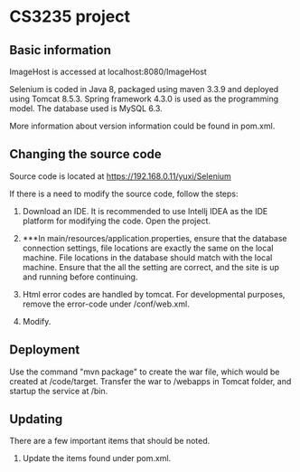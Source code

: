 
# CS3235 project

## Basic information

ImageHost is accessed at localhost:8080/ImageHost

Selenium is coded in Java 8, packaged using maven 3.3.9 and deployed using Tomcat 8.5.3. 
Spring framework 4.3.0 is used as the programming model. The database used is MySQL 6.3. 

More information about version information could be found in pom.xml.

## Changing the source code

Source code is located at https://192.168.0.11/yuxi/Selenium

If there is a need to modify the source code, follow the steps:

1) Download an IDE. It is recommended to use Intellj IDEA as the IDE platform for modifying the code. Open the project.

2) ***In main/resources/application.properties, ensure that the database connection settings, file locations are exactly the same on the local machine. File locations in the database should match with the local machine. Ensure that the all the setting are correct, and the site is up and running before continuing.

3) Html error codes are handled by tomcat. For developmental purposes, remove the error-code under /conf/web.xml.

3) Modify.

## Deployment

Use the command "mvn package" to create the war file, which would be created at /code/target. Transfer the war to /webapps in Tomcat folder, and startup the service at /bin.


## Updating

There are a few important items that should be noted.

1) Update the items found under pom.xml.
